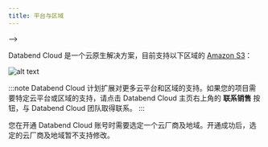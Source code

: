 ```yaml
---
title: 平台与区域
---
```


<!-- #ifendef -->
<!--
<!--
Databend Cloud 是一个云原生解决方案，目前支持以下区域的 [Amazon S3](https://aws.amazon.com/s3/)：

![alt text](/img/cloud/dc-platform-en.png)

:::note
Databend Cloud 计划扩展对更多云平台和区域的支持。如果您的项目需要特定云平台或区域的支持，请点击 Databend Cloud 主页右上角的 **联系销售** 按钮，与 Databend Cloud 团队取得联系。
:::

您在开通 Databend Cloud 账号时需要选定一个云厂商及地域。开通成功后，选定的云厂商及地域暂不支持修改。
-->
-->
<!-- #endendef -->

<!-- #ifcndef -->
Databend Cloud 是一个云原生解决方案，目前支持以下区域的 [Amazon S3](https://aws.amazon.com/s3/)：

![alt text](/img/cloud/dc-platform.png)

:::note
Databend Cloud 计划扩展对更多云平台和区域的支持。如果您的项目需要特定云平台或区域的支持，请点击 Databend Cloud 主页右上角的 **联系销售** 按钮，与 Databend Cloud 团队取得联系。
:::

您在开通 Databend Cloud 账号时需要选定一个云厂商及地域。开通成功后，选定的云厂商及地域暂不支持修改。
<!-- #endcndef -->